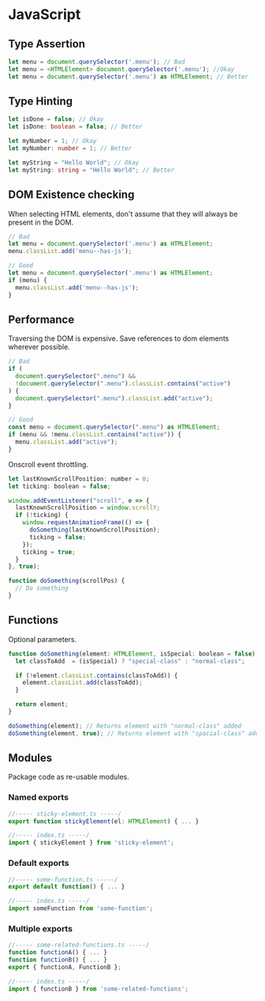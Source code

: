# JavaScript

## Type Assertion

```typescript
let menu = document.querySelector('.menu'); // Bad
let menu = <HTMLElement> document.querySelector('.menu'); //Okay
let menu = document.querySelector('.menu') as HTMLElement; // Better
```

## Type Hinting

```typescript
let isDone = false; // Okay
let isDone: boolean = false; // Better

let myNumber = 1; // Okay
let myNumber: number = 1; // Better

let myString = "Hello World"; // Okay
let myString: string = "Hello World"; // Better
```

## DOM Existence checking
When selecting HTML elements, don't assume that they will always be present in the DOM.

```typescript
// Bad
let menu = document.querySelector('.menu') as HTMLElement;
menu.classList.add('menu--has-js');

// Good
let menu = document.querySelector('.menu') as HTMLElement;
if (menu) {
  menu.classList.add('menu--has-js');
}
```

## Performance
Traversing the DOM is expensive. Save references to dom elements wherever possible.

```js
// Bad
if (
  document.querySelector(".menu") &&
  !document.querySelector(".menu").classList.contains("active")
) {
  document.querySelector(".menu").classList.add("active");
}

// Good
const menu = document.querySelector(".menu") as HTMLElement;
if (menu && !menu.classList.contains("active")) {
  menu.classList.add("active");
}
```

Onscroll event throttling.

```js
let lastKnownScrollPosition: number = 0;
let ticking: boolean = false;

window.addEventListener("scroll", e => {
  lastKnownScrollPosition = window.scrollY;
  if (!ticking) {
    window.requestAnimationFrame(() => {
      doSomething(lastKnownScrollPosition); 
      ticking = false;
    });
    ticking = true;
  }
}, true);

function doSomething(scrollPos) {
  // Do something
}
```


## Functions
Optional parameters.

```js
function doSomething(element: HTMLElement, isSpecial: boolean = false) {
  let classToAdd  = (isSpecial) ? "special-class" : "normal-class";

  if (!element.classList.contains(classToAdd)) {
    element.classList.add(classToAdd);
  }

  return element;
}

doSomething(element); // Returns element with "normal-class" added
doSomething(element, true); // Returns element with "spacial-class" added
```

## Modules
Package code as re-usable modules.

### Named exports
```typescript
//----- sticky-element.ts -----/
export function stickyElement(el: HTMLElement) { ... }

//----- index.ts -----/
import { stickyElement } from 'sticky-element';
```

### Default exports
```typescript
//----- some-function.ts -----/
export default function() { ... }

//----- index.ts -----/
import someFunction from 'some-function';
```

### Multiple exports
```typescript
//----- some-related-functions.ts -----/
function functionA() { ... }
function functionB() { ... }
export { functionA, FunctionB };

//----- index.ts -----/
import { functionB } from 'some-related-functions';
```